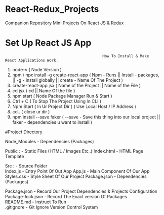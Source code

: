# React-Redux_Projects
Companion Repository Mini Projects On React JS &amp; Redux


# Set Up React JS App
                                                How To Install & Make React Applications Work.
                                        
1.  node-v                       					  ( Node Version )
2.  npm / npx install -g create-react-app	  ( Npm - Runs || Install - packages, || -g - install globally || create - Name Of The Project )
3.  create-react-app jsx			              ( Name of the Project || Name of the File )
4.  cd jsx			                      		  ( cd || Name Of the file )
5.  npm start				                    	  ( Node Package Manager Run & Start )
6.  Ctrl + C		                    			  ( To Stop The Project Using In CLI )
7.  Npm Start				                     	  ( In Ur Project Dir ) ( Use Local Host / IP Address )
8.  cd..					                          ( close ur dir )
9.  npm install --save faker			          ( --save - Save this thing into our local project || faker - dependencies u want to install )


#Project Directory
 
Node_Modules      -       Dependencies (Packages)	

Public	:         -     	Static Files (HTML / Images Etc..)
	Index.html	    -	      HTML Page Template

Src :			        -      	Source Folder	
	Index.js       	-	      Entry Point Of Out App
	App.js		      -	      Main Component Of Our App
	Styles.css	    -	      Style Sheet Of Our Project
	Package.json	  -	      Dependencies (Packages)

Package.json		  -	      Record Our Project Dependencies	 & Projects Configuration
Package-lock.json	-	      Record The Exact version Of Packages	
README.md     		-	      Instruct To Run	
.gitignore		    -	      Git Ignore Version Control System
